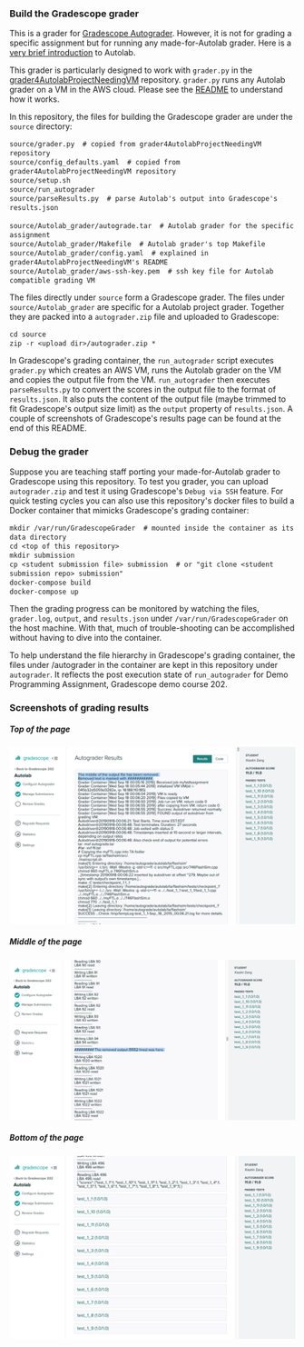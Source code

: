 ### Build the Gradescope grader

This is a grader for [Gradescope Autograder](https://gradescope-autograders.readthedocs.io/en/latest/). 
However, it is not for grading a specific assignment but
for running any made-for-Autolab grader.
Here is a [very brief introduction](https://github.com/xyzisinus/grader4AutolabProjectNeedingVM/blob/master/README.md) to Autolab.

This grader is particularly designed to work with `grader.py` in 
the [grader4AutolabProjectNeedingVM](https://github.com/xyzisinus/grader4AutolabProjectNeedingVM) repository.
`grader.py` runs any Autolab grader on a VM in the AWS cloud.  Please see 
the [README](https://github.com/xyzisinus/grader4AutolabProjectNeedingVM/blob/master/README.md) to understand how it works.

In this repository, the files for building the Gradescope grader are under the `source` directory:
```
source/grader.py  # copied from grader4AutolabProjectNeedingVM repository
source/config_defaults.yaml  # copied from grader4AutolabProjectNeedingVM repository
source/setup.sh
source/run_autograder
source/parseResults.py  # parse Autolab's output into Gradescope's results.json

source/Autolab_grader/autograde.tar  # Autolab grader for the specific assignment
source/Autolab_grader/Makefile  # Autolab grader's top Makefile
source/Autolab_grader/config.yaml  # explained in grader4AutolabProjectNeedingVM's README
source/Autolab_grader/aws-ssh-key.pem  # ssh key file for Autolab compatible grading VM
```
The files directly under `source` form a Gradescope grader. 
The files under `source/Autolab_grader` are specific for a Autolab project grader.
Together they are packed into a `autograder.zip` file and uploaded to Gradescope:
```
cd source
zip -r <upload dir>/autograder.zip *
```
In Gradescope's grading container, the `run_autograder` script executes `grader.py` which creates an AWS VM, runs the
Autolab grader on the VM and copies the output file from the VM.  `run_autograder` then executes `parseResults.py` to
convert the scores in the output file to the format of `results.json`.  It also puts the content of 
the output file (maybe trimmed to fit Gradescope's output size limit) as the `output` property of
`results.json`. A couple of screenshots of Gradescope's results page can be found at the end of this README.

### Debug the grader

Suppose you are teaching staff porting your made-for-Autolab grader to Gradescope using this repository.
To test you grader, you can upload `autograder.zip` and test it using Gradescope's `Debug via SSH` feature.
For quick testing cycles you can also use this repository's docker files to build a Docker container that mimicks Gradescope's grading container:
```
mkdir /var/run/GradescopeGrader  # mounted inside the container as its data directory
cd <top of this repository>
mkdir submission
cp <student submission file> submission  # or "git clone <student submission repo> submission"
docker-compose build
docker-compose up
```
Then the grading progress can be monitored by watching the files, `grader.log`, `output`, and `results.json` under `/var/run/GradescopeGrader` on the host machine.  With that, much of trouble-shooting can be accomplished without having to dive into the container.

To help understand the file hierarchy in Gradescope's grading container, the files under /autograder in the container are kept
in this repository under `autograder`.  It reflects the post execution state of `run_autograder` for Demo Programming Assignment, Gradescope demo course 202.

### Screenshots of grading results

##### Top of the page

![Top of the page](https://github.com/xyzisinus/GradescopeGrader4Autolab/blob/master/screenshots/topOfResultsPage.png)

##### Middle of the page

![Middle of the page](https://github.com/xyzisinus/GradescopeGrader4Autolab/blob/master/screenshots/middleOfResultsPage.png)

##### Bottom of the page

![Bottom of the page](https://github.com/xyzisinus/GradescopeGrader4Autolab/blob/master/screenshots/bottomOfResultsPage.png)
